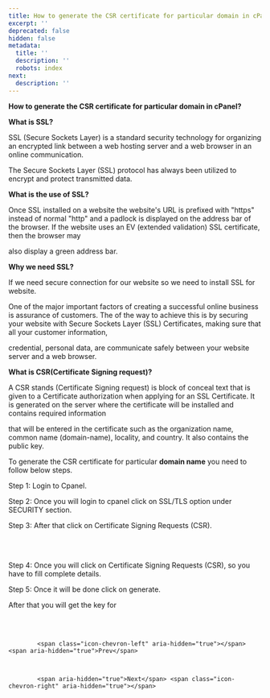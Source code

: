 ```yaml
---
title: How to generate the CSR certificate for particular domain in cPanel?
excerpt: ''
deprecated: false
hidden: false
metadata:
  title: ''
  description: ''
  robots: index
next:
  description: ''
---
```


<div class="page-header">
</div>

    

<div itemprop="articleBody">
    <span style={{fontSize: "xx-large"}}><strong>How to generate the CSR certificate for particular domain in cPanel?</strong></span>
    <p> </p>
    <p dir="ltr"><span style={{fontSize: "x-large"}}><strong>What is SSL?</strong></span></p>
    <p> </p>
    <p dir="ltr">SSL (Secure Sockets Layer) is a standard security technology for organizing an encrypted link between a web hosting server and a web browser in an online communication.</p>
    <p dir="ltr">The Secure Sockets Layer (SSL) protocol has always been utilized to encrypt and protect transmitted data.</p>
    <p> </p>
    <p dir="ltr"><span style={{fontSize: "x-large"}}><strong>What is the use of SSL?</strong></span></p>
    <p> </p>
    <p dir="ltr">Once SSL installed on a website the website's URL is prefixed with "https" instead of normal "http" and a padlock is displayed on the address bar of the browser. If the website uses an EV (extended validation) SSL certificate, then the browser may</p>
        also display a green address bar.</p>
    <p> </p>
    <p dir="ltr"><span style={{fontSize: "x-large"}}><strong>Why we need SSL?</strong></span></p>
    <p> </p>
    <p dir="ltr">If we need secure connection for our website so we need to install SSL for website.</p>
    <p> </p>
    <p dir="ltr">One of the major important factors of creating a successful online business is assurance of customers. The of the way to achieve this is by securing your website with Secure Sockets Layer (SSL) Certificates, making sure that all your customer information,</p>
        credential, personal data, are communicate safely between your website server and a web browser.</p>
    <p><span style={{fontSize: "x-large"}}><strong> </strong></span></p>
    <p dir="ltr"><span style={{fontSize: "x-large"}}><strong>What is CSR(Certificate Signing request)?</strong></span></p>
    <p dir="ltr">A CSR stands (Certificate Signing request) is block of conceal text that is given to a Certificate authorization when applying for an SSL Certificate. It is generated on the server where the certificate will be installed and contains required information</p>
        that will be entered in the certificate such as the organization name, common name (domain-name), locality, and country. It also contains the public key.</p>
    <p> </p>
    <p dir="ltr">To generate the CSR certificate for particular <strong>domain name</strong> you need to follow below steps.</p>
    <p> </p>
    <p dir="ltr">Step 1: Login to Cpanel.</p>
    <p dir="ltr">Step 2: Once you will login to cpanel click on SSL/TLS option under SECURITY section.</p>
    <p> </p>
    <p dir="ltr"></p>
    <p> </p>
    <p dir="ltr">Step 3: After that click on Certificate Signing Requests (CSR).</p>
    <p></p>
        <br />
        <br />
    </p>
    <p dir="ltr"></p>
    <p> </p>
    <p dir="ltr">Step 4: Once you will click on Certificate Signing Requests (CSR), so you have to fill complete details.</p>
    <p> </p>
    <p dir="ltr"></p>
    <p> </p>
    <p dir="ltr">Step 5: Once it will be done click on generate.</p>
    <p> </p>
    <p dir="ltr">After that you will get the key for</p>
    <p><span id="docs-internal-guid-a7652c32-c810-81aa-9f6e-602940213b7f"><br /><br /></span></p>
</div>

    
        
            <span class="icon-chevron-left" aria-hidden="true"></span> <span aria-hidden="true">Prev</span> 
    
    
        
            <span aria-hidden="true">Next</span> <span class="icon-chevron-right" aria-hidden="true"></span> 
    

</div>